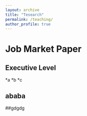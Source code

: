 ```yaml
---
layout: archive
title: "Tesearch"
permalink: /teaching/
author_profile: true
---
```


# Job Market Paper
## Executive Level

*a
*b
*c

## ababa

##gdgdg
